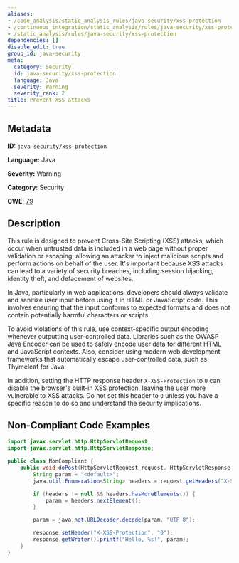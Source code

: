 ```yaml
---
aliases:
- /code_analysis/static_analysis_rules/java-security/xss-protection
- /continuous_integration/static_analysis/rules/java-security/xss-protection
- /static_analysis/rules/java-security/xss-protection
dependencies: []
disable_edit: true
group_id: java-security
meta:
  category: Security
  id: java-security/xss-protection
  language: Java
  severity: Warning
  severity_rank: 2
title: Prevent XSS attacks
---
```

<!--  SOURCED FROM https://github.com/DataDog/datadog-static-analyzer-rule-docs -->


## Metadata
**ID:** `java-security/xss-protection`

**Language:** Java

**Severity:** Warning

**Category:** Security

**CWE**: [79](https://cwe.mitre.org/data/definitions/79.html)

## Description
This rule is designed to prevent Cross-Site Scripting (XSS) attacks, which occur when untrusted data is included in a web page without proper validation or escaping, allowing an attacker to inject malicious scripts and perform actions on behalf of the user. It's important because XSS attacks can lead to a variety of security breaches, including session hijacking, identity theft, and defacement of websites.

In Java, particularly in web applications, developers should always validate and sanitize user input before using it in HTML or JavaScript code. This involves ensuring that the input conforms to expected formats and does not contain potentially harmful characters or scripts. 

To avoid violations of this rule, use context-specific output encoding whenever outputting user-controlled data. Libraries such as the OWASP Java Encoder can be used to safely encode user data for different HTML and JavaScript contexts. Also, consider using modern web development frameworks that automatically escape user-controlled data, such as Thymeleaf for Java.

In addition, setting the HTTP response header `X-XSS-Protection` to `0` can disable the browser's built-in XSS protection, leaving the user more vulnerable to XSS attacks. Do not set this header to `0` unless you have a specific reason to do so and understand the security implications.

## Non-Compliant Code Examples
```java
import javax.servlet.http.HttpServletRequest;
import javax.servlet.http.HttpServletResponse;

public class NonCompliant {
    public void doPost(HttpServletRequest request, HttpServletResponse response) {
        String param = "<default>";
        java.util.Enumeration<String> headers = request.getHeaders("X-Some-Header");

        if (headers != null && headers.hasMoreElements()) {
            param = headers.nextElement();
        }

        param = java.net.URLDecoder.decode(param, "UTF-8");

        response.setHeader("X-XSS-Protection", "0");
        response.getWriter().printf("Hello, %s!", param);
    }
}

```
